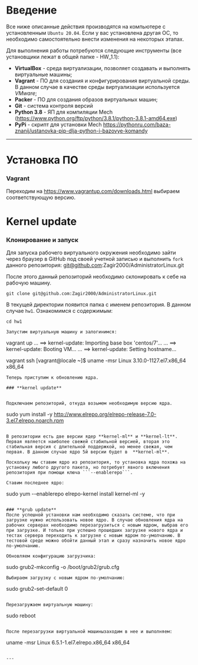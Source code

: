 # **Введение**

Все ниже описанные действия производятся на компьютере с установленным `Ubuntu 20.04`. Если у вас установлена другая ОС, то необходимо самостоятельно внести изменения на некоторых этапах.

Для выполнения работы потребуются следующие инструменты (все установщики лежат в общей папке - HW_1.1):

- **VirtualBox** - среда виртуализации, позволяет создавать и выполнять виртуальные машины;
- **Vagrant** - ПО для создания и конфигурирования виртуальной среды. В данном случае в качестве среды виртуализации используется *VMware*;
- **Packer** - ПО для создания образов виртуальных машин;
- **Git** - система контроля версий
- **Python 3.8** - ЯП для компиляции Mech (https://www.python.org/ftp/python/3.8.1/python-3.8.1-amd64.exe)
- **PyPi** - скрипт для установки Mech https://pythonru.com/baza-znanij/ustanovka-pip-dlja-python-i-bazovye-komandy



---
# **Установка ПО**

### **Vagrant**
Переходим на https://www.vagrantup.com/downloads.html выбираем соответствующую версию. 

# **Kernel update**

### **Клонирование и запуск**

Для запуска рабочего виртуального окружения необходимо зайти через браузер в GitHub под своей учетной записью и выполнить `fork` данного репозитория: git@github.com:Zagir2000/AdministratorLinux.git

После этого данный репозиторий необходимо склонировать к себе на рабочую машину. 
```
git clone git@github.com:Zagir2000/AdministratorLinux.git
```
В текущей директории появится папка с именем репозитория. В данном случае `hw1`. Ознакомимся с содержимым:
```
cd hw1

Запустим виртуальную машину и залогинимся:
```
vagrant up
...
==> kernel-update: Importing base box 'centos/7'...
...
==> kernel-update: Booting VM...
...
==> kernel-update: Setting hostname...

vagrant ssh
[vagrant@locale ~]$ uname -msr
Linux 3.10.0-1127.el7.x86_64 x86_64
```
Теперь приступим к обновлению ядра.

### **kernel update**


Подключаем репозиторий, откуда возьмем необходимую версию ядра.

```
sudo yum install -y http://www.elrepo.org/elrepo-release-7.0-3.el7.elrepo.noarch.rpm
```

В репозитории есть две версии ядер **kernel-ml** и **kernel-lt**. Первая является наиболее свежей стабильной версией, вторая это стабильная версия с длительной поддержкой, но менее свежая, чем первая. В данном случае ядро 5й версии будет в  **kernel-ml**.

Поскольку мы ставим ядро из репозитория, то установка ядра похожа на установку любого другого пакета, но потребует явного включения репозитория при помощи ключа ```--enablerepo```.

Ставим последнее ядро:

```
sudo yum --enablerepo elrepo-kernel install kernel-ml -y
```

### **grub update**
После успешной установки нам необходимо сказать системе, что при загрузке нужно использовать новое ядро. В случае обновления ядра на рабочих серверах необходимо перезагрузиться с новым ядром, выбрав его при загрузке. И только при успешно прошедших загрузке нового ядра и тестах сервера переходить к загрузке с новым ядром по-умолчанию. В тестовой среде можно обойти данный этап и сразу назначить новое ядро по-умолчанию. 

Обновляем конфигурацию загрузчика:
```
sudo grub2-mkconfig -o /boot/grub2/grub.cfg
```
Выбираем загрузку с новым ядром по-умолчанию:
```
sudo grub2-set-default 0
```

Перезагружаем виртуальную машину:
```
sudo reboot
```

После перезагрузки виртуальной машинызаходим в нее и выполняем:

```
uname -msr
Linux 6.5.1-1.el7.elrepo.x86_64 x86_64
```

---
